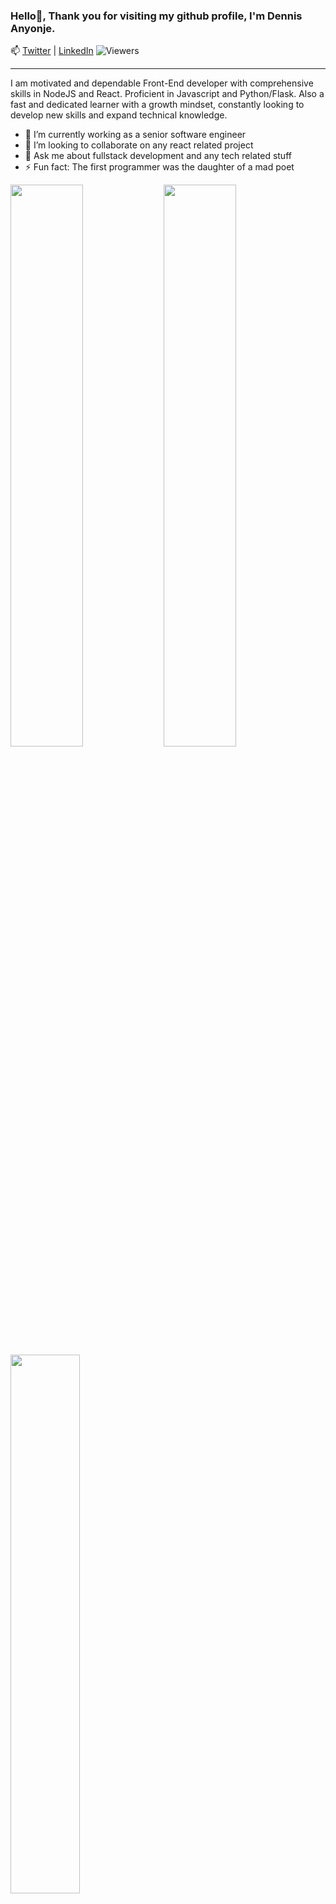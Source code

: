 ### Hello👋, Thank you for visiting my github profile, I'm Dennis Anyonje. 
📫 [Twitter](https://twitter.com/danyonje) | [LinkedIn](https://www.linkedin.com/in/dennisanyonje/)
![Viewers](https://gpvc.arturio.dev/Denno31)
<hr />
I am motivated and dependable Front-End developer with comprehensive skills in
NodeJS and React. Proficient in Javascript and Python/Flask. Also a fast and
dedicated learner with a growth mindset, constantly looking to develop new
skills and expand technical knowledge.

- 🌱 I’m currently working as a senior software engineer
- 👯 I’m looking to collaborate on any react related project
- 💬 Ask me about fullstack development and any tech related stuff
- ⚡ Fun fact: The first programmer was the daughter of a mad poet

<img align = "left" width = "48%" src = "http://github-readme-streak-stats.herokuapp.com/?user=Denno31&theme=radical"/>
<img align = "rigt" width = "48%" src = "https://github-readme-stats.vercel.app/api?username=Denno31&show_icons=true&theme=radical"/>


<img align = "left" width = "47%" src = "https://github-readme-stats.vercel.app/api/top-langs/?username=Denno31&layout=compact"/>



